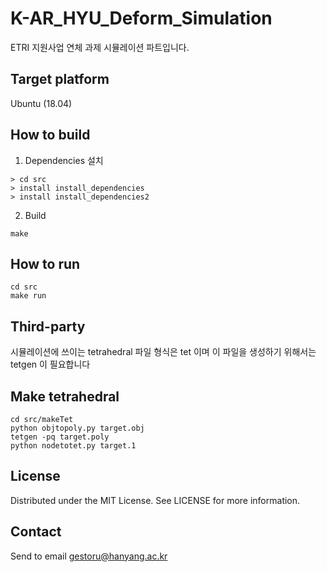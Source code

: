 # K-AR_HYU_Deform_Simulation
ETRI 지원사업 연체 과제 시뮬레이션 파트입니다.

## Target platform
Ubuntu (18.04)

## How to build
1. Dependencies 설치
```
> cd src
> install install_dependencies
> install install_dependencies2
```
2. Build
```
make
```
## How to run
```
cd src
make run
```

## Third-party 
시뮬레이션에 쓰이는 tetrahedral 파일 형식은 tet 이며 이 파일을 생성하기 위해서는 tetgen 이 필요합니다

## Make tetrahedral
```
cd src/makeTet
python objtopoly.py target.obj
tetgen -pq target.poly
python nodetotet.py target.1
```
## License
Distributed under the MIT License. See LICENSE for more information.

## Contact
Send to email 
gestoru@hanyang.ac.kr
